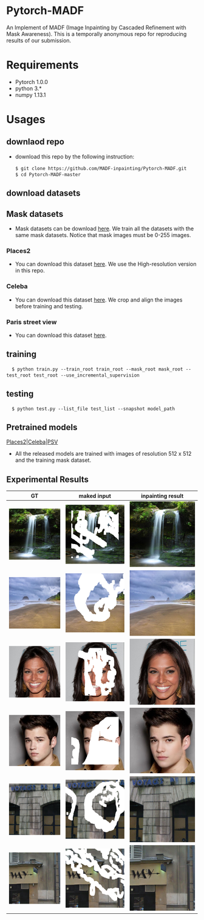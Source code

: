 # Pytorch-MADF

An Implement of MADF (Image Inpainting by Cascaded Refinement with Mask Awareness). This is a temporally anonymous repo for reproducing results of our submission.

# Requirements
  - Pytorch 1.0.0
  - python 3.*
  - numpy 1.13.1
  
  
# Usages
  ## downlaod repo
  - download this repo by the following instruction:
  
        $ git clone https://github.com/MADF-inpainting/Pytorch-MADF.git
        $ cd Pytorch-MADF-master
      
  ## download datasets
  
  ## Mask datasets
  - Mask datasets can be download [here](https://nv-adlr.github.io/publication/partialconv-inpainting). We train all the datasets with the same mask datasets. Notice that mask images must be 0-255 images.


  ### Places2
  - You can download this dataset [here](http://places2.csail.mit.edu/download.html). We use the High-resolution version in this repo.
    
  
  ### Celeba
  - You can download this dataset [here](http://mmlab.ie.cuhk.edu.hk/projects/CelebA.html). We crop and align the images before training and testing.
  
  ### Paris street view
  - You can download this dataset [here](https://drive.google.com/open?id=1YXEMiAuaVjMm4jmoZPvMyddAmAyRPVfV).
 
  ## training
  
      $ python train.py --train_root train_root --mask_root mask_root --test_root test_root --use_incremental_supervision  
      
  ## testing
  
      $ python test.py --list_file test_list --snapshot model_path
      
  ## Pretrained models
  
  [Places2](https://drive.google.com/open?id=10iXhPEiOiNzTbM-Yc1GRy2-D9Xjmd1cI)|[Celeba](https://drive.google.com/file/d/1kWV_RT6xTXuyIh7Oj3OnoZGOB9h4ZP0Z/view?usp=sharing)|[PSV](https://drive.google.com/open?id=1cmrj_zod5eCsMavLVC4BGr9KavHXizkw)
  
  - All the released models are trained with images of resolution 512 x 512 and the training mask dataset. 
  
  ## Experimental Results
  | GT | maked input | inpainting result|
  |:-----------------:|:-----------------:|:-----------------:|
  | ![Alt test](/examples/places2/case2.png)| ![Alt test](/examples/places2/case2_input.png)| ![Alt test](/examples/places2/case2_output.png)||
  | ![Alt test](/examples/places2/case4.png)| ![Alt test](/examples/places2/case4_input.png)| ![Alt test](/examples/places2/case4_output.png)||
  | ![Alt test](/examples/celeba/case1.png)| ![Alt test](/examples/celeba/case1_input.png)| ![Alt test](/examples/celeba/case1_output.png)||
  | ![Alt test](/examples/celeba/case2.png)| ![Alt test](/examples/celeba/case2_input.png)| ![Alt test](/examples/celeba/case2_output.png)||
  | ![Alt test](/examples/psv/case3.png)| ![Alt test](/examples/psv/case3_input.png)| ![Alt test](/examples/psv/case3_output.png)||
  | ![Alt test](/examples/psv/case2.png)| ![Alt test](/examples/psv/case2_input.png)| ![Alt test](/examples/psv/case2_output.png)||
 
